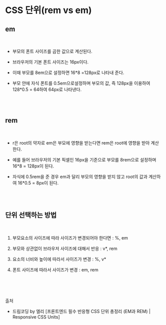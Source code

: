 # CSS 단위(rem vs em)

## em
<br>

* 부모의 폰트 사이즈를 곱한 값으로 계산된다. 

* 브라우저의 기본 폰트 사이즈는 16px이다.

* 이때 부모를 8em으로 설정하면 16*8 =128px로 나타내 준다. 

* 부모 안에 자식 폰트를 0.5em으로설정하며 부모의 값, 즉 128px을 이용하여 128*0.5 = 64하여 64px로 나타낸다.

<br>
<br>

## rem
<br>

* r은 root의 약자로 em은 부모에 영향을 받는다면 rem은 root에 영향을 받아 계산한다. 

* 예를 들어 브라우저의 기본 픽셀인 16px을 기준으로 부모를 8rem으로 설정하며 16*8 = 128px이 된다.

* 자식에 0.5rem을 준 경우 em과 달리 부모의 영향을 받지 않고 root의 값과 계산하여 16*0.5 = 8px이 된다.


<br>
<Br>

## 단위 선택하는 방법
<br>

1. 부모요소의 사이즈에 따라 사이즈가 변경되어야 한다면 : %, em

2. 부모와 상관없이 브라우저 사이즈에 대해서 반응 : v*, rem

3. 요소의 너비와 높이에 따라서 사이즈가 변경 : %, v*

4. 폰트 사이즈에 따라서 사이즈가 변경 : em, rem


<br>
<br>
<br>

출처 
* 드림코딩 by 엘리 [프론트엔드 필수 반응형 CSS 단위 총정리 (EM과 REM) | Responsive CSS Units]

